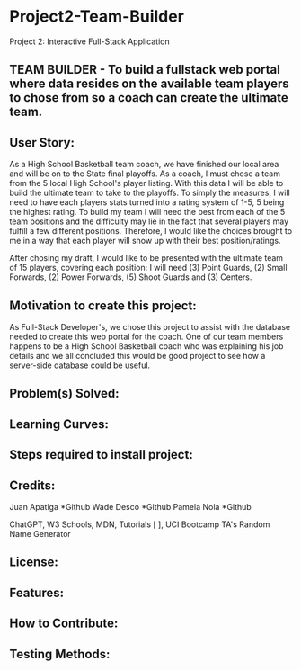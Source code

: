 # Project2-Team-Builder
Project 2: Interactive Full-Stack Application 

## TEAM BUILDER - To build a fullstack web portal where data resides on the available team players to chose from so a coach can create the ultimate team.

## User Story:
As a High School Basketball team coach, we have finished our local area and will be on to the State final playoffs.  As a coach, I must chose a team from the 5 local High School's player listing.  With this data I will be able to build the ultimate team to take to the playoffs.  To simply the measures, I will need to have each players stats turned into a rating system of 1-5, 5 being the highest rating.  To build my team I will need the best from each of the 5 team positions and the difficulty may lie in the fact that several players may fulfill a few different positions.  Therefore, I would like the choices brought to me in a way that each player will show up with their best position/ratings.

After chosing my draft, I would like to be presented with the ultimate team of 15 players, covering each position: I will need (3) Point Guards, (2) Small Forwards, (2) Power Forwards, (5) Shoot Guards and (3) Centers.

## Motivation to create this project:
As Full-Stack Developer's, we chose this project to assist with the database needed to create this web portal for the coach.  One of our team members happens to be a High School Basketball coach who was explaining his job details and we all concluded this would be good project to see how a server-side database could be useful.

## Problem(s) Solved:


## Learning Curves:


## Steps required to install project:


## Credits:
Juan Apatiga    *Github
Wade Desco      *Github
Pamela Nola     *Github

ChatGPT, W3 Schools, MDN, Tutorials [   ], UCI Bootcamp TA's
Random Name Generator

## License:


## Features:


## How to Contribute:


## Testing Methods:
